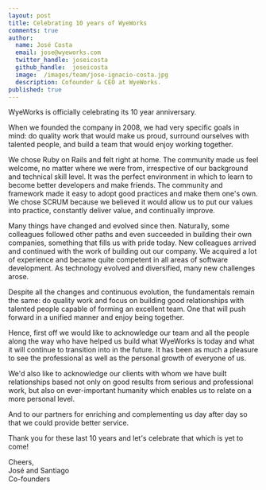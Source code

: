 ```yaml
---
layout: post
title: Celebrating 10 years of WyeWorks
comments: true
author:
  name: José Costa
  email: jose@wyeworks.com
  twitter_handle: joseicosta
  github_handle:  joseicosta
  image:  /images/team/jose-ignacio-costa.jpg
  description: Cofounder & CEO at WyeWorks.
published: true
---
```


WyeWorks is officially celebrating its 10 year anniversary.

When we founded the company in 2008, we had very specific goals in mind: do quality work that would make us proud, surround ourselves with talented people, and build a team that would enjoy working together.

We chose Ruby on Rails and felt right at home. The community made us feel welcome, no matter where we were from, irrespective of our background and technical skill level. It was the perfect environment in which to learn to become better developers and make friends. The community and framework made it easy to adopt good practices and make them one's own.
We chose SCRUM because we believed it would allow us to put our values into practice, constantly deliver value, and continually improve.

<!--more-->

Many things have changed and evolved since then. Naturally, some colleagues followed other paths and even succeeded in building their own companies, something that fills us with pride today. New colleagues arrived and continued with the work of building out our company. We acquired a lot of experience and became quite competent in all areas of software development. As technology evolved and diversified, many new challenges arose.

Despite all the changes and continuous evolution, the fundamentals remain the same: do quality work and focus on building good relationships with talented people capable of forming an excellent team. One that will push forward in a unified manner and enjoy being together.

Hence, first off we would like to acknowledge our team and all the people along the way who have helped us build what WyeWorks is today and what it will continue to transition into in the future. It has been as much a pleasure to see the professional as well as the personal growth of everyone of us.

We'd also like to acknowledge our clients with whom we have built relationships based not only on good results from serious and professional work, but also on ever-important humanity which enables us to relate on a more personal level.

And to our partners for enriching and complementing us day after day so that we could provide better service.

Thank you for these last 10 years and let's celebrate that which is yet to come!

Cheers, <br />
José and Santiago <br />
Co-founders
